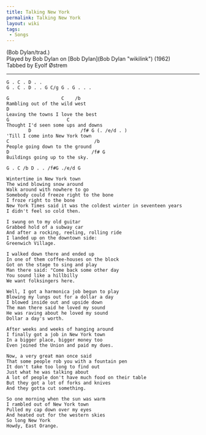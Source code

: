 ```yaml
---
title: Talking New York
permalink: Talking New York
layout: wiki
tags:
 - Songs
---
```


(Bob Dylan/trad.)  
Played by Bob Dylan on [Bob Dylan](Bob Dylan "wikilink") (1962)  
Tabbed by Eyolf Østrem

* * * * *

    G . C . D . .
    G . C . D . . G C/g G . G . . .

    G                   C    /b
    Rambling out of the wild west
    D
    Leaving the towns I love the best
    G                     C
    Thought I'd seen some ups and downs
            D                  /f# G (. /e/d . )
    'Till I come into New York town
    C                               /b
    People going down to the ground
    D                              /f# G
    Buildings going up to the sky.

    G . C /b D . . /f#G ./e/d G

    Wintertime in New York town
    The wind blowing snow around
    Walk around with nowhere to go
    Somebody could freeze right to the bone
    I froze right to the bone
    New York Times said it was the coldest winter in seventeen years
    I didn't feel so cold then.

    I swung on to my old guitar
    Grabbed hold of a subway car
    And after a rocking, reeling, rolling ride
    I landed up on the downtown side:
    Greenwich Village.

    I walked down there and ended up
    In one of them coffee-houses on the block
    Got on the stage to sing and play
    Man there said: "Come back some other day
    You sound like a hillbilly
    We want folksingers here.

    Well, I got a harmonica job begun to play
    Blowing my lungs out for a dollar a day
    I blowed inside out and upside down
    The man there said he loved my sound
    He was raving about he loved my sound
    Dollar a day's worth.

    After weeks and weeks of hanging around
    I finally got a job in New York town
    In a bigger place, bigger money too
    Even joined the Union and paid my dues.

    Now, a very great man once said
    That some people rob you with a fountain pen
    It don't take too long to find out
    Just what he was talking about
    A lot of people don't have much food on their table
    But they got a lot of forks and knives
    And they gotta cut something.

    So one morning when the sun was warm
    I rambled out of New York town
    Pulled my cap down over my eyes
    And heated out for the western skies
    So long New York
    Howdy, East Orange.

